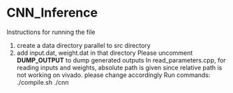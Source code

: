 # CNN_Inference
Instructions for running the file
1) create a data directory parallel to src directory
2) add input.dat, weight.dat in that directory
Please uncomment __DUMP_OUTPUT__ to dump generated outputs
In read_parameters.cpp, for reading inputs and weights, absolute path is given since relative path is not working on vivado. please change accordingly
Run commands:
./compile.sh
./cnn
